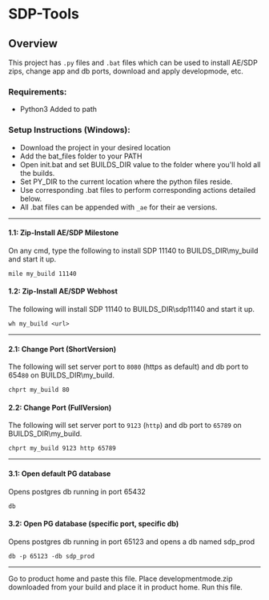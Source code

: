 # SDP-Tools

## Overview
This project has `.py` files and `.bat` files which can be used to install AE/SDP zips, change app and db ports, download and apply developmode, etc.

### Requirements:
- Python3 Added to path

### Setup Instructions (Windows):
- Download the project in your desired location
- Add the bat_files folder to your PATH
- Open init.bat and set BUILDS_DIR value to the folder where you'll hold all the builds.
- Set PY_DIR to the current location where the python files reside.
- Use corresponding .bat files to perform corresponding actions detailed below.
- All .bat files can be appended with `_ae` for their ae versions.

---

#### 1.1: Zip-Install AE/SDP Milestone
On any cmd, type the following to install SDP 11140 to BUILDS_DIR\my_build and start it up.

`mile my_build 11140`

#### 1.2: Zip-Install AE/SDP Webhost
The following will install SDP 11140 to BUILDS_DIR\sdp11140 and start it up.

`wh my_build <url>`

---

#### 2.1: Change Port (ShortVersion)
The following will set server port to `8080` (https as default) and db port to 654`80` on BUILDS_DIR\my_build.

`chprt my_build 80`

#### 2.2: Change Port (FullVersion)
The following will set server port to `9123` (`http`) and db port to `65789` on BUILDS_DIR\my_build.

`chprt my_build 9123 http 65789`

---

#### 3.1: Open default PG database
Opens postgres db running in port 65432

`db`

#### 3.2: Open PG database (specific port, specific db)
Opens postgres db running in port 65123 and opens a db named sdp_prod

`db -p 65123 -db sdp_prod`

---

Go to product home and paste this file.
Place developmentmode.zip downloaded from your build and place it in product home.
Run this file.
